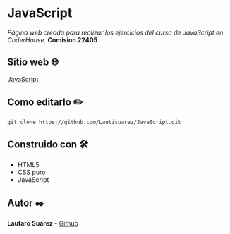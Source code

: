 # JavaScript
_Página web creada para realizar los ejercicios del curso de JavaScript en CoderHouse._ 
**Comision 22405**

## Sitio web 🌐
<a href="https://lautisuarez.github.io/JavaScript/">JavaScript</a>

## Como editarlo ✏️
```
git clone https://github.com/Lautisuarez/JavaScript.git
```

## Construido con 🛠️
* HTML5
* CSS puro
* JavaScript

## Autor ✒️
**Lautaro Suárez** - [Github](https://github.com/Lautisuarez)
